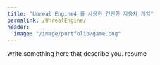 ```yaml
---
title: "Unreal Engine4 를 사용한 간단한 자동차 게임"
permalink: /UnrealEngine/
header:
  image: "/image/portfolio/game.png"
---
```


write something here that describe you. resume
